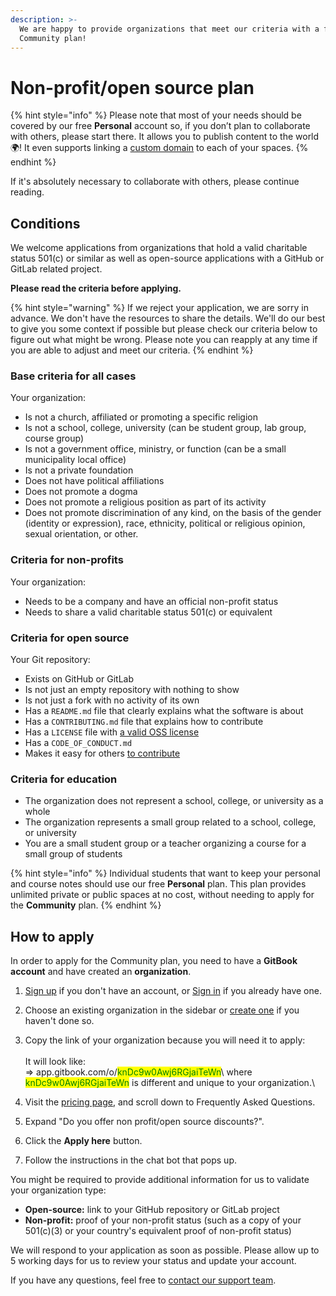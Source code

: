 ```yaml
---
description: >-
  We are happy to provide organizations that meet our criteria with a free
  Community plan!
---
```


# Non-profit/open source plan

{% hint style="info" %}
Please note that most of your needs should be covered by our free **Personal** account so, if you don’t plan to collaborate with others, please start there. It allows you to publish content to the world 🌍! It even supports linking a [custom domain](../../advanced-guides/custom-domain/) to each of your spaces.
{% endhint %}

If it's absolutely necessary to collaborate with others, please continue reading.

## Conditions

We welcome applications from organizations that hold a valid charitable status 501(c) or similar as well as open-source applications with a GitHub or GitLab related project.

**Please read the criteria before applying.**

{% hint style="warning" %}
If we reject your application, we are sorry in advance. We don't have the resources to share the details. We'll do our best to give you some context if possible but please check our criteria below to figure out what might be wrong. Please note you can reapply at any time if you are able to adjust and meet our criteria.
{% endhint %}

### Base criteria for all cases

Your organization:

* Is not a church, affiliated or promoting a specific religion
* Is not a school, college, university (can be student group, lab group, course group)
* Is not a government office, ministry, or function (can be a small municipality local office)
* Is not a private foundation
* Does not have political affiliations
* Does not promote a dogma
* Does not promote a religious position as part of its activity
* Does not promote discrimination of any kind, on the basis of the gender (identity or expression), race, ethnicity, political or religious opinion, sexual orientation, or other.

### Criteria for non-profits

Your organization:

* Needs to be a company and have an official non-profit status
* Needs to share a valid charitable status 501(c) or equivalent

### Criteria for open source

Your Git repository:

* Exists on GitHub or GitLab
* Is not just an empty repository with nothing to show
* Is not just a fork with no activity of its own
* Has a `README.md` file that clearly explains what the software is about
* Has a `CONTRIBUTING.md` file that explains how to contribute
* Has a `LICENSE` file with [a valid OSS license](https://choosealicense.com)
* Has a `CODE_OF_CONDUCT.md`
* Makes it easy for others [to contribute](https://docs.github.com/en/free-pro-team@latest/github/getting-started-with-github/finding-ways-to-contribute-to-open-source-on-github#finding-good-first-issues)

### Criteria for education

* The organization does not represent a school, college, or university as a whole
* The organization represents a small group related to a school, college, or university
* You are a small student group or a teacher organizing a course for a small group of students

{% hint style="info" %}
Individual students that want to keep your personal and course notes should use our free **Personal** plan. This plan provides unlimited private or public spaces at no cost, without needing to apply for the **Community** plan.
{% endhint %}

## How to apply

In order to apply for the Community plan, you need to have a **GitBook account** and have created an **organization**.

1. [Sign up](https://app.gitbook.com/join) if you don't have an account, or [Sign in](https://app.gitbook.com) if you already have one.
2. Choose an existing organization in the sidebar or [create one](https://app.gitbook.com/welcome/o/business#sidebar\_menu) if you haven't done so.
3. Copy the link of your organization because you will need it to apply:\
   \
   It will look like:\
   &#x20; \=> app.gitbook.com/o/<mark style="color:green;background-color:yellow;">knDc9w0Awj6RGjaiTeWn</mark>\ <mark style="color:green;background-color:yellow;"></mark>  where <mark style="color:green;background-color:yellow;">knDc9w0Awj6RGjaiTeWn</mark> is different and unique to your organization.\

4. Visit the [pricing page](https://www.gitbook.com/pricing), and scroll down to Frequently Asked Questions.
5. Expand "Do you offer non profit/open source discounts?".
6. Click the **Apply here** button.
7. Follow the instructions in the chat bot that pops up.

You might be required to provide additional information for us to validate your organization type:

* **Open-source:** link to your GitHub repository or GitLab project
* **Non-profit:** proof of your non-profit status (such as a copy of your 501(c)(3) or your country's equivalent proof of non-profit status)

We will respond to your application as soon as possible. Please allow up to 5 working days for us to review your status and update your account.

If you have any questions, feel free to [contact our support team](../../troubleshooting/support.md).
